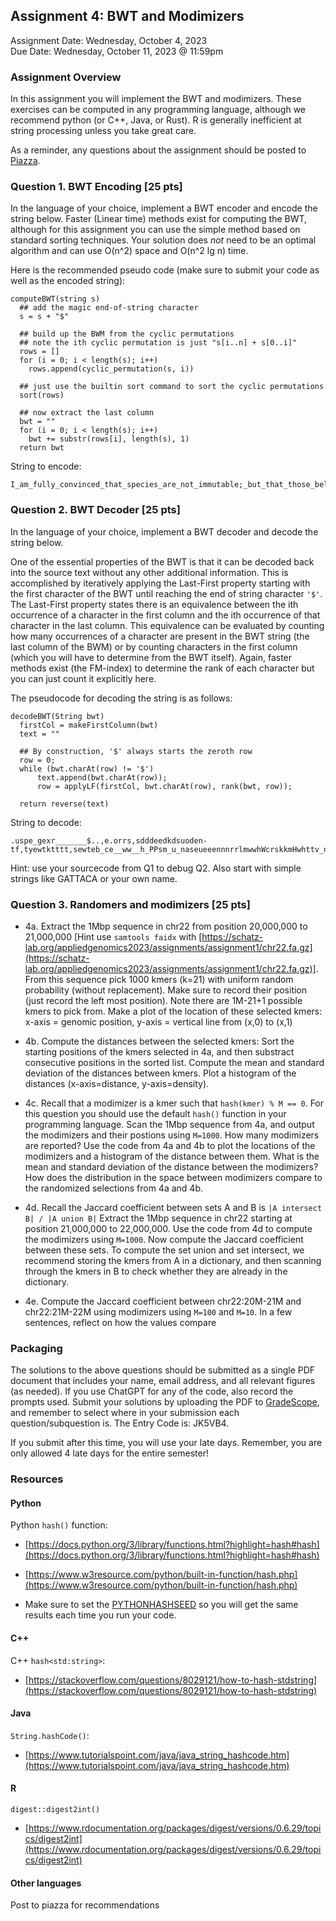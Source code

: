 ## Assignment 4: BWT and Modimizers
Assignment Date: Wednesday, October 4, 2023 <br>
Due Date: Wednesday, October 11, 2023 @ 11:59pm <br>

### Assignment Overview

In this assignment you will implement the BWT and modimizers. These exercises can be computed in any programming language, although we recommend python (or C++, Java, or Rust). R is generally inefficient at string processing unless you take great care.

As a reminder, any questions about the assignment should be posted to [Piazza](https://piazza.com/jhu/fall2023/600449600649).


### Question 1. BWT Encoding [25 pts]

In the language of your choice, implement a BWT encoder and encode the string below. Faster (Linear time) methods exist for computing the BWT, although for this assignment you can use the simple method based on standard sorting techniques. Your solution does *not* need to be an optimal algorithm and can use O(n^2) space and O(n^2 lg n) time. 

Here is the recommended pseudo code (make sure to submit your code as well as the encoded string):

```
computeBWT(string s)
  ## add the magic end-of-string character
  s = s + "$"
 
  ## build up the BWM from the cyclic permutations
  ## note the ith cyclic permutation is just "s[i..n] + s[0..i]"
  rows = []
  for (i = 0; i < length(s); i++)
    rows.append(cyclic_permutation(s, i))

  ## just use the builtin sort command to sort the cyclic permutations
  sort(rows)

  ## now extract the last column
  bwt = ""
  for (i = 0; i < length(s); i++)
    bwt += substr(rows[i], length(s), 1)
  return bwt
```

String to encode:
```
I_am_fully_convinced_that_species_are_not_immutable;_but_that_those_belonging_to_what_are_called_the_same_genera_are_lineal_descendants_of_some_other_and_generally_extinct_species,_in_the_same_manner_as_the_acknowledged_varieties_of_any_one_species_are_the_descendants_of_that_species._Furthermore,_I_am_convinced_that_natural_selection_has_been_the_most_important,_but_not_the_exclusive,_means_of_modification.
```


### Question 2. BWT Decoder [25 pts]

In the language of your choice, implement a BWT decoder and decode the string below. 

One of the essential properties of the BWT is that it can be decoded back into the source text without any other additional information. This is accomplished by iteratively applying the Last-First property starting with the first character of the BWT until reaching the end of string character `'$'`. The Last-First property states there is an equivalence between the ith occurrence of a character in the first column and the ith occurrence of that character in the last column. This equivalence can be evaluated by counting how many occurrences of a character are present in the BWT string (the last column of the BWM) or by counting characters in the first column (which you will have to determine from the BWT itself). Again, faster methods exist (the FM-index) to determine the rank of each character but you can just count it explicitly here.

The pseudocode for decoding the string is as follows:

```
decodeBWT(String bwt) 
  firstCol = makeFirstColumn(bwt)
  text = ""
  
  ## By construction, '$' always starts the zeroth row
  row = 0;
  while (bwt.charAt(row) != '$')
      text.append(bwt.charAt(row));
      row = applyLF(firstCol, bwt.charAt(row), rank(bwt, row));
  
  return reverse(text)
```

String to decode:
```
.uspe_gexr_______$..,e.orrs,sdddeedkdsuoden-tf,tyewtktttt,sewteb_ce__ww__h_PPsm_u_naseueeennnrrlmwwhWcrskkmHwhttv_no_nnwttzKt_l_ocoo_be___aaaooaAakiiooett_oooi_sslllfyyD__uouuueceetenagan___rru_aasanIiatt__c__saacooor_ootjeae______ir__a
```

Hint: use your sourcecode from Q1 to debug Q2. Also start with simple strings like GATTACA or your own name.


### Question 3. Randomers and modimizers [25 pts]

- 4a. Extract the 1Mbp sequence in chr22 from position 20,000,000 to 21,000,000 [Hint use `samtools faidx` with [https://schatz-lab.org/appliedgenomics2023/assignments/assignment1/chr22.fa.gz](https://schatz-lab.org/appliedgenomics2023/assignments/assignment1/chr22.fa.gz)]. From this sequence pick 1000 kmers (k=21) with uniform random probability (without replacement). Make sure to record their position (just record the left most position). Note there are 1M-21+1 possible kmers to pick from. Make a plot of the location of these selected kmers: x-axis = genomic position, y-axis = vertical line from (x,0) to (x,1)

- 4b. Compute the distances between the selected kmers: Sort the starting positions of the kmers selected in 4a, and then substract consecutive positions in the sorted list. Compute the mean and standard deviation of the distances between kmers. Plot a histogram of the distances (x-axis=distance, y-axis=density). 

- 4c. Recall that a modimizer is a kmer such that `hash(kmer) % M == 0`. For this question you should use the default `hash()` function in your programming language. Scan the 1Mbp sequence from 4a, and output the modimizers and their postions using `M=1000`. How many modimizers are reported? Use the code from 4a and 4b to plot the locations of the modimizers and a histogram of the distance between them. What is the mean and standard deviation of the distance between the modimizers? How does the distribution in the space between modimizers compare to the randomized selections from 4a and 4b.

- 4d. Recall the Jaccard coefficient between sets A and B is `|A intersect B| / |A union B|` Extract the 1Mbp sequence in chr22 starting at position 21,000,000 to 22,000,000. Use the code from 4d to compute the modimizers using `M=1000`. Now compute the Jaccard coefficient between these sets. To compute the set union and set intersect, we recommend storing the kmers from A in a dictionary, and then scanning through the kmers in B to check whether they are already in the dictionary.

- 4e. Compute the Jaccard coefficient between chr22:20M-21M and chr22:21M-22M using modimizers using `M=100` and `M=10`. In a few sentences, reflect on how the values compare


### Packaging

The solutions to the above questions should be submitted as a single PDF document that includes your name, email address, and all relevant figures (as needed). If you use ChatGPT for any of the code, also record the prompts used. Submit your solutions by uploading the PDF to [GradeScope](https://www.gradescope.com/courses/587880), and remember to select where in your submission each question/subquestion is. The Entry Code is: JK5VB4. 

If you submit after this time, you will use your late days. Remember, you are only allowed 4 late days for the entire semester!



### Resources


#### Python

Python `hash()` function: 

- [https://docs.python.org/3/library/functions.html?highlight=hash#hash](https://docs.python.org/3/library/functions.html?highlight=hash#hash)

- [https://www.w3resource.com/python/built-in-function/hash.php](https://www.w3resource.com/python/built-in-function/hash.php)

- Make sure to set the [PYTHONHASHSEED](https://docs.python.org/3/reference/datamodel.html#object.__hash__) so you will get the same results each time you run your code.


#### C++

C++ `hash<std:string>`:

- [https://stackoverflow.com/questions/8029121/how-to-hash-stdstring](https://stackoverflow.com/questions/8029121/how-to-hash-stdstring)


#### Java

`String.hashCode()`:

- [https://www.tutorialspoint.com/java/java_string_hashcode.htm](https://www.tutorialspoint.com/java/java_string_hashcode.htm)

#### R

`digest::digest2int()`

- [https://www.rdocumentation.org/packages/digest/versions/0.6.29/topics/digest2int](https://www.rdocumentation.org/packages/digest/versions/0.6.29/topics/digest2int)


#### Other languages

Post to piazza for recommendations
